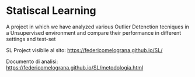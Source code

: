 # Statiscal Learning

A project in which we have analyzed various Outlier Detenction tecniques in a Unsupervised environment and compare their performance in different settings and test-set

SL Project visibile al sito: https://federicomelograna.github.io/SL/

Documento di analisi: https://federicomelograna.github.io/SL/metodologia.html

